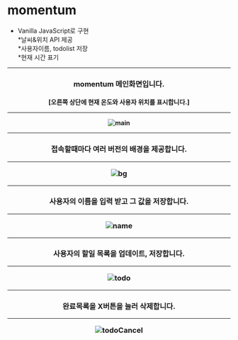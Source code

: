 # momentum 
- Vanilla JavaScript로 구현<br>
*날씨&위치 API 제공<br>
*사용자이름, todolist 저장<br>
*현재 시간 표기
<hr>

<h3 align="center"> momentum 메인화면입니다.
<h4 align="center"> [오른쪽 상단에 현재 온도와 사용자 위치를 표시합니다.]
<hr> 
  
![main](https://user-images.githubusercontent.com/66048317/94375223-216f8b80-014d-11eb-837a-be38963e9008.jpg)

<hr>
<h3 align="center"> 접속할때마다 여러 버전의 배경을 제공합니다.
<hr> 

![bg](https://user-images.githubusercontent.com/66048317/94375268-7ad7ba80-014d-11eb-968e-fb999321f473.jpg)

<hr>
<h3 align="center"> 사용자의 이름을 입력 받고 그 값을 저장합니다.
<hr> 
  
![name](https://user-images.githubusercontent.com/66048317/94375233-30563e00-014d-11eb-9103-b8fa1c8e4a7a.jpg)

<hr>
<h3 align="center"> 사용자의 할일 목록을 업데이트, 저장합니다.
<hr> 
  
![todo](https://user-images.githubusercontent.com/66048317/94375235-32b89800-014d-11eb-9c31-ef7e0142f884.jpg)

<hr>
<h3 align="center"> 완료목록을 X버튼을 눌러 삭제합니다. 
<hr> 
  
![todoCancel](https://user-images.githubusercontent.com/66048317/94375236-35b38880-014d-11eb-808b-9db8e6fcfceb.jpg)
